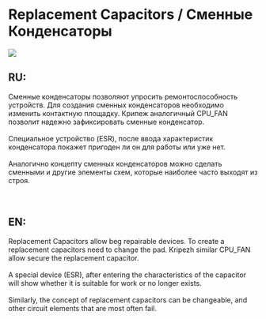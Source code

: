 Replacement Capacitors / Сменные Конденсаторы
======================
![](https://github.com/r57zone/Replacement-Capacitors/blob/master/%D0%A1%D0%BC%D0%B5%D0%BD%D0%BD%D1%8B%D0%B5%20%D0%BA%D0%BE%D0%BD%D0%B4%D0%B5%D0%BD%D1%81%D0%B0%D1%82%D0%BE%D1%80%D1%8B.png)
<h2>RU:</h2>
Сменные конденсаторы позволяют упросить ремонтоспособность устройств. Для создания сменных конденсаторов необходимо изменить контактную площадку. Крипеж аналогичный CPU_FAN позволит надежно зафиксировать сменные конденсатор.
<br><br>
Специальное устройство (ESR), после ввода характеристик конденсатора покажет пригоден ли он для работы или уже нет. 
<br><br>
Аналогично концепту сменных конденсаторов можно сделать сменными и другие элементы схем, которые наиболее часто выходят из строя.
<br><br><br>
<h2>EN:</h2>
Replacement Capacitors allow beg repairable devices. To create a replacement capacitors need to change the pad. Kripezh similar CPU_FAN allow secure the replacement capacitor.
<br><br>
A special device (ESR), after entering the characteristics of the capacitor will show whether it is suitable for work or no longer exists.
<br><br>
Similarly, the concept of replacement capacitors can be changeable, and other circuit elements that are most often fail.